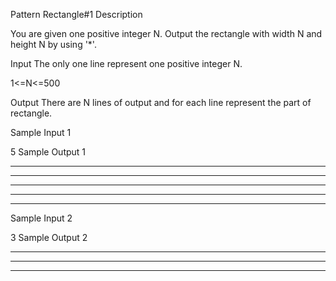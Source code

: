 Pattern Rectangle#1
Description

You are given one positive integer N. Output the rectangle with width N and height N by using '*'.


Input
The only one line represent one positive integer N.

1<=N<=500


Output
There are N lines of output and for each line represent the part of rectangle.


Sample Input 1 

5
Sample Output 1

*****
*****
*****
*****
*****
Sample Input 2 

3
Sample Output 2

***
***
***